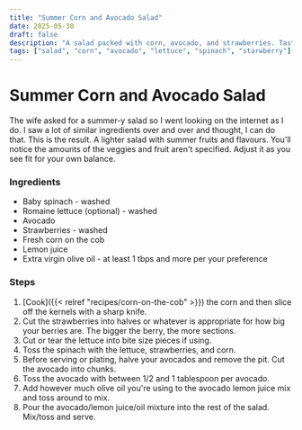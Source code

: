 ```yaml
---
title: "Summer Corn and Avocado Salad"
date: 2025-05-30
draft: false
description: "A salad packed with corn, avocado, and strawberries. Tastes like summer"
tags: ["salad", "corn", "avocado", "lettuce", "spinach", "starwberry"]
---
```


# Summer Corn and Avocado Salad

The wife asked for a summer-y salad so I went looking on the internet as I do. I saw a lot of similar ingredients over and over and thought, I can do that. This is the result. A lighter salad with summer fruits and flavours. You'll notice the amounts of the veggies and fruit aren't specified. Adjust it as you see fit for your own balance.

### Ingredients

* Baby spinach - washed
* Romaine lettuce (optional) - washed
* Avocado
* Strawberries - washed
* Fresh corn on the cob
* Lemon juice
* Extra virgin olive oil - at least 1 tbps and more per your preference


### Steps

1. [Cook]({{< relref "recipes/corn-on-the-cob" >}}) the corn and then slice off the kernels with a sharp knife.
2. Cut the strawberries into halves or whatever is appropriate for how big your berries are. The bigger the berry, the more sections.
3. Cut or tear the lettuce into bite size pieces if using.
4. Toss the spinach with the lettuce, strawberries, and corn.
5. Before serving or plating, halve your avocados and remove the pit. Cut the avocado into chunks.
6. Toss the avocado with between 1/2 and 1 tablespoon per avocado.
7. Add however much olive oil you're using to the avocado lemon juice mix and toss around to mix.
8. Pour the avocado/lemon juice/oil mixture into the rest of the salad. Mix/toss and serve.

